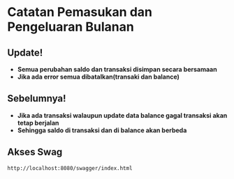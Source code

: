 # Catatan Pemasukan dan Pengeluaran Bulanan

## Update!
 - **Semua perubahan saldo dan transaksi disimpan secara bersamaan**
 - **Jika ada error semua dibatalkan(transaki dan balance)**

## Sebelumnya!
 - **Jika ada transaksi walaupun update data balance gagal transaksi akan tetap berjalan**
 - **Sehingga saldo di transaksi dan di balance akan berbeda**

## Akses Swag
```markdown
http://localhost:8080/swagger/index.html
```